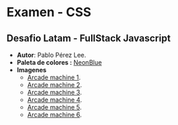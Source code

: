 
# Examen - CSS

## Desafio Latam - FullStack Javascript

 - **Autor**: Pablo Pérez Lee.
 - **Paleta de colores :** [NeonBlue](https://figma.com/colors/neon-blue/)
 - **Imagenes**
	 - [Arcade machine 1](https://www.freepik.com/free-vector/arcade-game-machine-isolated_22740207.htm#fromView=keyword&page=1&position=19&uuid=de14eeca-7474-49ca-8b68-a885f3377277).
	 - [Arcade machine 2](https://www.freepik.com/free-vector/game-machine-counting-numbers-isolated-background_7032050.htm#fromView=keyword&page=1&position=33&uuid=de14eeca-7474-49ca-8b68-a885f3377277).
	 - [Arcade machine 3](https://www.freepik.com/free-vector/game-machine-counting-numbers-white_6911939.htm#fromView=keyword&page=1&position=45&uuid=de14eeca-7474-49ca-8b68-a885f3377277).
	 - [Arcade machine 4](https://www.freepik.com/free-vector/game-machine-counting-numbers-white_6911900.htm#fromView=keyword&page=1&position=1&uuid=de14eeca-7474-49ca-8b68-a885f3377277).
	 - [Arcade machine 5](https://www.freepik.com/free-vector/retro-arcade-cabinet-isolated-white-background_23723044.htm#fromView=keyword&page=1&position=7&uuid=de14eeca-7474-49ca-8b68-a885f3377277).
	 - [Arcade machine 6](https://www.freepik.com/free-vector/retro-arcade-cabinet-isolated-white-background_23724929.htm#fromView=keyword&page=1&position=10&uuid=de14eeca-7474-49ca-8b68-a885f3377277).